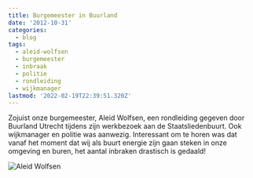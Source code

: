 ```yaml
---
title: Burgemeester in Buurland
date: '2012-10-31'
categories:
  - blog
tags:
  - aleid-wolfsen
  - burgemeester
  - inbraak
  - politie
  - rondleiding
  - wijkmanager
lastmod: '2022-02-19T22:39:51.320Z'
---
```


Zojuist onze burgemeester, Aleid Wolfsen, een rondleiding gegeven door Buurland Utrecht tijdens zijn werkbezoek aan de Staatsliedenbuurt. Ook wijkmanager en politie was aanwezig. Interessant om te horen was dat vanaf het moment dat wij als buurt energie zijn gaan steken in onze omgeving en buren, het aantal inbraken drastisch is gedaald!

![Aleid Wolfsen](/images/Aleid-Wolfsen.jpg)